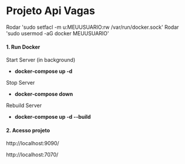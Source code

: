 # Projeto Api Vagas
Rodar 'sudo setfacl -m u:MEUUSUARIO:rw /var/run/docker.sock'
Rodar 'sudo usermod -aG docker MEUUSUARIO'

#### 1. Run Docker

Start Server (in background)

- <b>docker-compose up -d</b>

Stop Server

- <b>docker-compose down</b>

Rebuild Server

- <b>docker-compose up -d --build</b>

#### 2. Acesso projeto

http://localhost:9090/

http://localhost:7070/